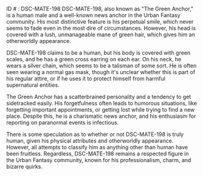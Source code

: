 ID # : DSC-MATE-198
DSC-MATE-198, also known as "The Green Anchor," is a human male and a well-known news anchor in the Urban Fantasy community. His most distinctive feature is his perpetual smile, which never seems to fade even in the most dire of circumstances. However, his head is covered with a lush, unmanageable mane of green hair, which gives him an otherworldly appearance.

DSC-MATE-198 claims to be a human, but his body is covered with green scales, and he has a green cross earring on each ear. On his neck, he wears a silver chain, which seems to be a talisman of some sort. He is often seen wearing a normal gas mask, though it's unclear whether this is part of his regular attire, or if he uses it to protect himself from harmful supernatural entities.

The Green Anchor has a scatterbrained personality and a tendency to get sidetracked easily. His forgetfulness often leads to humorous situations, like forgetting important appointments, or getting lost while trying to find a new place. Despite this, he is a charismatic news anchor, and his enthusiasm for reporting on paranormal events is infectious.

There is some speculation as to whether or not DSC-MATE-198 is truly human, given his physical attributes and otherworldly appearance. However, all attempts to classify him as anything other than human have been fruitless. Regardless, DSC-MATE-198 remains a respected figure in the Urban Fantasy community, known for his professionalism, charm, and bizarre quirks.